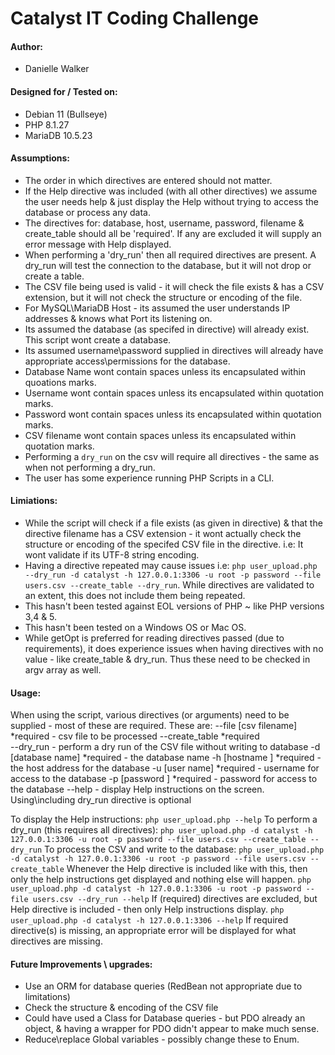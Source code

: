 # Catalyst IT Coding Challenge

#### Author:
* Danielle Walker

#### Designed for / Tested on:
* Debian 11 (Bullseye)   
* PHP 8.1.27
* MariaDB 10.5.23

#### Assumptions:
* The order in which directives are entered should not matter.
* If the Help directive was included (with all other directives) we assume the user needs help & just display the Help without trying to access the database or process any data.
* The directives for: database, host, username, password, filename & create_table should all be 'required'.  If any are excluded it will supply an error message with Help displayed.
* When performing a 'dry_run' then all required directives are present.  A dry_run will test the connection to the database, but it will not drop or create a table.
* The CSV file being used is valid - it will check the file exists & has a CSV extension, but it will not check the structure or encoding of the file.
* For MySQL\MariaDB Host - its assumed the user understands IP addresses & knows what Port its listening on.
* Its assumed the database (as specifed in directive) will already exist.  This script wont create a database.
* Its assumed username\password supplied in directives will already have appropriate access\permissions for the database.
* Database Name wont contain spaces unless its encapsulated within quoations marks. 
* Username wont contain spaces unless its encapsulated within quotation marks.
* Password wont contain spaces unless its encapsulated within quotation marks.
* CSV filename wont contain spaces unless its encapsulated within quotation marks.
* Performing a `dry_run` on the csv will require all directives - the same as when not performing a dry_run.
* The user has some experience running PHP Scripts in a CLI.

#### Limiations:
* While the script will check if a file exists (as given in directive) & that the directive filename has a CSV extension - it wont actually check the structure or encoding of the specifed CSV file in the directive.  i.e: It wont validate if its UTF-8 string encoding.
* Having a directive repeated may cause issues i.e: `php user_upload.php --dry_run -d catalyst -h 127.0.0.1:3306 -u root -p password --file users.csv --create_table --dry_run`.  While directives are validated to an extent, this does not include them being repeated.
* This hasn't been tested against EOL versions of PHP ~ like PHP versions 3,4 & 5.
* This hasn't been tested on a Windows OS or Mac OS.
* While getOpt is preferred for reading directives passed (due to requirements), it does experience issues when having directives with no value - like create_table & dry_run.  Thus these need to be checked in argv array as well.

#### Usage:
When using the script, various directives (or arguments) need to be supplied - most of these are required.  These are:
--file [csv filename] *required     - csv file to be processed
--create_table *required        
--dry_run                           - perform a dry run of the CSV file without writing to database
-d [database name] *required        - the database name
-h [hostname ] *required            - the host address for the database
-u [user name] *required            - username for access to the database
-p [password ] *required            - password for access to the database
--help                              - display Help instructions on the screen.
Using\including dry_run directive is optional

To display the Help instructions:
`php user_upload.php --help`
To perform a dry_run (this requires all directives):
`php user_upload.php -d catalyst -h 127.0.0.1:3306 -u root -p password --file users.csv --create_table --dry_run`
To process the CSV and write to the database:
`php user_upload.php -d catalyst -h 127.0.0.1:3306 -u root -p password --file users.csv --create_table`
Whenever the Help directive is included like with this, then only the help instructions get displayed and nothing else will happen.
`php user_upload.php -d catalyst -h 127.0.0.1:3306 -u root -p password --file users.csv --dry_run --help`
If (required) directives are excluded, but Help directive is included - then only Help instructions display.
`php user_upload.php -d catalyst -h 127.0.0.1:3306 --help`
If required directive(s) is missing, an appropriate error will be displayed for what directives are missing.

#### Future Improvements \ upgrades:
* Use an ORM for database queries (RedBean not appropriate due to limitations)
* Check the structure & encoding of the CSV file
* Could have used a Class for Database queries - but PDO already an object, & having a wrapper for PDO didn't appear to make much sense.
* Reduce\replace Global variables - possibly change these to Enum.

